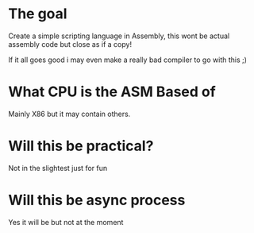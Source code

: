 # The goal
Create a simple scripting language in Assembly, this wont be actual assembly code but close as if a copy!

If it all goes good i may even make a really bad compiler to go with this ;)


# What CPU is the ASM Based of
Mainly X86 but it may contain others.

# Will this be practical?
Not in the slightest just for fun

# Will this be async process
Yes it will be but not at the moment